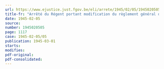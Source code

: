 ```yaml
---
url: https://www.ejustice.just.fgov.be/eli/arrete/1945/02/05/1945020505/justel
title-fr: "Arrêté du Régent portant modification du règlement général des droits de succession"
date: 1945-02-05
source:
number: 1945020505
page: 1117
case: 1945-02-05/05
publication: 1945-03-01
starts:
modifies:
pdf-original:
pdf-consolidated:
---
```


